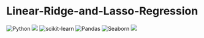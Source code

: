# Linear-Ridge-and-Lasso-Regression

![Python](https://img.shields.io/badge/python-%2314354C.svg?style=for-the-badge&logo=python&logoColor=white) <img src="https://img.shields.io/badge/Colab-F9AB00?style=for-the-badge&logo=googlecolab&color=525252"/> ![scikit-learn](https://img.shields.io/badge/scikit--learn-%23F7931E.svg?style=for-the-badge&logo=scikit-learn&logoColor=white) ![Pandas](https://img.shields.io/badge/pandas-%23150458.svg?style=for-the-badge&logo=pandas&logoColor=white) ![Seaborn](https://img.shields.io/badge/Seaborn-%230C55A5.svg?style=for-the-badge&logo=seaborn&logoColor=%white) <img src="https://img.shields.io/badge/Numpy-777BB4?style=for-the-badge&logo=numpy&logoColor=white" />
